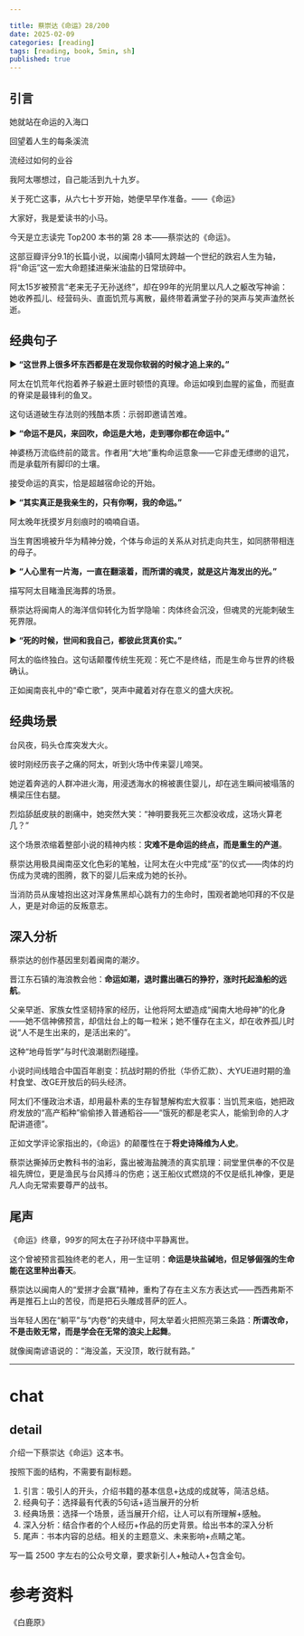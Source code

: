 ```yaml
---

title: 蔡崇达《命运》28/200
date: 2025-02-09 
categories: [reading]
tags: [reading, book, 5min, sh]
published: true
---
```



## 引言  

她就站在命运的入海口

回望着人生的每条溪流

流经过如何的业谷

我阿太哪想过，自己能活到九十九岁。

关于死亡这事，从六七十岁开始，她便早早作准备。——《命运》

大家好，我是爱读书的小马。

今天是立志读完 Top200 本书的第 28 本——蔡崇达的《命运》。

这部豆瓣评分9.1的长篇小说，以闽南小镇阿太跨越一个世纪的跌宕人生为轴，将“命运”这一宏大命题揉进柴米油盐的日常琐碎中。

阿太15岁被预言“老来无子无孙送终”，却在99年的光阴里以凡人之躯改写神谕：她收养孤儿、经营码头、直面饥荒与离散，最终带着满堂子孙的哭声与笑声溘然长逝。

## 经典句子

▶ **“这世界上很多坏东西都是在发现你软弱的时候才追上来的。”**  

   阿太在饥荒年代抱着养子躲避土匪时顿悟的真理。命运如嗅到血腥的鲨鱼，而挺直的脊梁是最锋利的鱼叉。
   
   这句话道破生存法则的残酷本质：示弱即邀请苦难。  

▶ **“命运不是风，来回吹，命运是大地，走到哪你都在命运中。”**  

   神婆杨万流临终前的箴言。作者用“大地”重构命运意象——它非虚无缥缈的诅咒，而是承载所有脚印的土壤。
   
   接受命运的真实，恰是超越宿命论的开始。  

▶ **“其实真正是我亲生的，只有你啊，我的命运。”**  

   阿太晚年抚摸岁月刻痕时的喃喃自语。
   
   当生育困境被升华为精神分娩，个体与命运的关系从对抗走向共生，如同脐带相连的母子。  

▶ **“人心里有一片海，一直在翻滚着，而所谓的魂灵，就是这片海发出的光。”**  

   描写阿太目睹渔民海葬的场景。
   
   蔡崇达将闽南人的海洋信仰转化为哲学隐喻：肉体终会沉没，但魂灵的光能刺破生死界限。  

▶ **“死的时候，世间和我自己，都彼此货真价实。”**  

   阿太的临终独白。这句话颠覆传统生死观：死亡不是终结，而是生命与世界的终极确认。
   
   正如闽南丧礼中的“牵亡歌”，哭声中藏着对存在意义的盛大庆祝。  

## 经典场景

台风夜，码头仓库突发大火。

彼时刚经历丧子之痛的阿太，听到火场中传来婴儿啼哭。

她逆着奔逃的人群冲进火海，用浸透海水的棉被裹住婴儿，却在逃生瞬间被塌落的横梁压住右腿。

烈焰舔舐皮肤的剧痛中，她突然大笑：“神明要我死三次都没收成，这场火算老几？”  

这个场景浓缩着整部小说的精神内核：**灾难不是命运的终点，而是重生的产道**。

蔡崇达用极具闽南巫文化色彩的笔触，让阿太在火中完成“巫”的仪式——肉体的灼伤成为灵魂的图腾，救下的婴儿后来成为她的长孙。

当消防员从废墟抱出这对浑身焦黑却心跳有力的生命时，围观者跪地叩拜的不仅是人，更是对命运的反叛意志。  

## 深入分析

蔡崇达的创作基因里刻着闽南的潮汐。

晋江东石镇的海浪教会他：**命运如潮，退时露出礁石的狰狞，涨时托起渔船的远航**。

父亲早逝、家族女性坚韧持家的经历，让他将阿太塑造成“闽南大地母神”的化身——她不信神佛预言，却信灶台上的每一粒米；她不懂存在主义，却在收养孤儿时说“人不是生出来的，是活出来的”。  

这种“地母哲学”与时代浪潮剧烈碰撞。

小说时间线暗合中国百年剧变：抗战时期的侨批（华侨汇款）、大YUE进时期的渔村食堂、改GE开放后的码头经济。

阿太们不懂政治术语，却用最朴素的生存智慧解构宏大叙事：当饥荒来临，她把政府发放的“高产稻种”偷偷掺入普通稻谷——“饿死的都是老实人，能偷到命的人才配讲道德”。  

正如文学评论家指出的，《命运》的颠覆性在于**将史诗降维为人史**。

蔡崇达撕掉历史教科书的油彩，露出被海盐腌渍的真实肌理：祠堂里供奉的不仅是祖先牌位，更是渔民与台风搏斗的伤疤；送王船仪式燃烧的不仅是纸扎神像，更是凡人向无常索要尊严的战书。

## 尾声

《命运》终章，99岁的阿太在子孙环绕中平静离世。

这个曾被预言孤独终老的老人，用一生证明：**命运是块盐碱地，但足够倔强的生命能在这里种出春天**。

蔡崇达以闽南人的“爱拼才会赢”精神，重构了存在主义东方表达式——西西弗斯不再是推石上山的苦役，而是把石头雕成菩萨的匠人。  

当年轻人困在“躺平”与“内卷”的夹缝中，阿太举着火把照亮第三条路：**所谓改命，不是击败无常，而是学会在无常的浪尖上起舞**。

就像闽南谚语说的：“海没盖，天没顶，敢行就有路。”

------------------------------------------------------------------------

# chat

## detail

介绍一下蔡崇达《命运》这本书。

按照下面的结构，不需要有副标题。

1. 引言：吸引人的开头，介绍书籍的基本信息+达成的成就等，简洁总结。
2. 经典句子：选择最有代表的5句话+适当展开的分析
3. 经典场景：选择一个场景，适当展开介绍，让人可以有所理解+感触。
4. 深入分析：结合作者的个人经历+作品的历史背景。给出书本的深入分析
5. 尾声：书本内容的总结。相关的主题意义、未来影响+点睛之笔。

写一篇 2500 字左右的公众号文章，要求新引人+触动人+包含金句。


# 参考资料

 《白鹿原》

